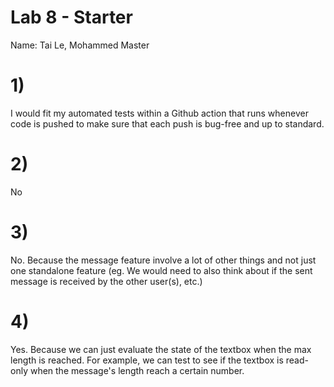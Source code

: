 # Lab 8 - Starter

Name: Tai Le, Mohammed Master

# 1)
I would fit my automated tests within a Github action that runs whenever code is pushed to make sure that each push is bug-free and up to standard.

# 2)
No

# 3)
No. Because the message feature involve a lot of other things and not just one standalone feature (eg. We would need to also think about if the sent message is received by the other user(s), etc.)

# 4)
Yes. Because we can just evaluate the state of the textbox when the max length is reached. For example, we can test to see if the textbox is read-only when the message's length reach a certain number.
